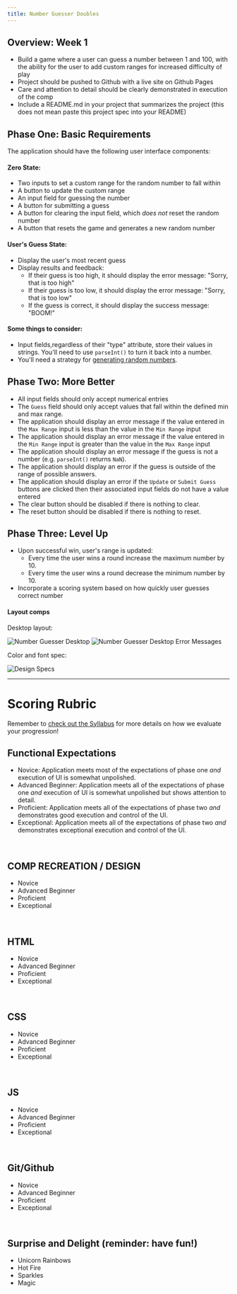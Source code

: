 ```yaml
---
title: Number Guesser Doubles
---
```


## Overview: Week 1
- Build a game where a user can guess a number between 1 and 100, with the ability for the user to add custom ranges for increased difficulty of play
- Project should be pushed to Github with a live site on Github Pages
- Care and attention to detail should be clearly demonstrated in execution of the comp
- Include a README.md in your project that summarizes the project (this does not mean paste this project spec into your README)

## Phase One: Basic Requirements

The application should have the following user interface components:

#### Zero State:
- Two inputs to set a custom range for the random number to fall within
- A button to update the custom range
- An input field for guessing the number
- A button for submitting a guess
- A button for clearing the input field, which *does not* reset the random number
- A button that resets the game and generates a new random number

#### User's Guess State:
- Display the user's most recent guess
- Display results and feedback:
  - If their guess is too high, it should display the error message: "Sorry, that is too high"
  - If their guess is too low, it should display the error message: "Sorry, that is too low"
  - If the guess is correct, it should display the success message: "BOOM!"

#### Some things to consider:
- Input fields,regardless of their "type" attribute, store their values in strings. You'll need to use `parseInt()` to turn it back into a number.
- You'll need a strategy for [generating random numbers][rand].

[rand]: http://frontend.turing.io/independent-study/random-numbers.html

## Phase Two: More Better

- All input fields should only accept numerical entries
- The `Guess` field should only accept values that fall within the defined min and max range.
- The application should display an error message if the value entered in the `Max Range` input is less than the value in the `Min Range` input
- The application should display an error message if the value entered in the `Min Range` input is greater than the value in the `Max Range` input
- The application should display an error message if the guess is not a number (e.g. `parseInt()` returns `NaN`).
- The application should display an error if the guess is outside of the range of possible answers.
- The application should display an error if the `Update` or `Submit Guess` buttons are clicked then their associated input fields do not have a value entered
- The clear button should be disabled if there is nothing to clear.
- The reset button should be disabled if there is nothing to reset.

## Phase Three: Level Up

- Upon successful win, user's range is updated:
  - Every time the user wins a round increase the maximum number by 10.
  - Every time the user wins a round decrease the minimum number by 10.
- Incorporate a scoring system based on how quickly user guesses correct number

#### Layout comps

Desktop layout:

![Number Guesser Desktop][desktop-base]
![Number Guesser Desktop Error Messages][desktop-error-base]

Color and font spec:

![Design Specs][design-specs]


[desktop-base]: /assets/images/projects/number-guesser/week1-numberguesser-01.jpg
[desktop-error-base]: /assets/images/projects/number-guesser/week1-numberguesser-02.jpg
[design-specs]: /assets/images/projects/number-guesser/week1-numberguesser-03.jpg

------------------------------------------------------------------

# Scoring Rubric

Remember to [check out the Syllabus](http://frontend.turing.io/lessons/module-1/syllabus-eval-progression.html) for more details on how we evaluate your progression!

## Functional Expectations

- Novice: Application meets most of the expectations of phase one _and_ execution of UI is somewhat unpolished.
- Advanced Beginner: Application meets all of the expectations of phase one _and_ execution of UI is somewhat unpolished but shows attention to detail.
- Proficient: Application meets all of the expectations of phase two _and_ demonstrates good execution and control of the UI.
- Exceptional: Application meets all of the expectations of phase two _and_ demonstrates exceptional execution and control of the UI.

<br>

## COMP RECREATION / DESIGN

- Novice
- Advanced Beginner
- Proficient
- Exceptional

<br>

## HTML

- Novice
- Advanced Beginner
- Proficient
- Exceptional

<br>

##  CSS

- Novice
- Advanced Beginner
- Proficient
- Exceptional

<br>

##  JS

- Novice
- Advanced Beginner
- Proficient
- Exceptional

<br>

## Git/Github

- Novice
- Advanced Beginner
- Proficient
- Exceptional

<br>


## Surprise and Delight (reminder: have fun!)

- Unicorn Rainbows
- Hot Fire
- Sparkles
- Magic
